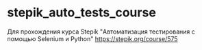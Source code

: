 # stepik_auto_tests_course
Для прохождения курса Stepik "Автоматизация тестирования с помощью Selenium и Python"
https://stepik.org/course/575
